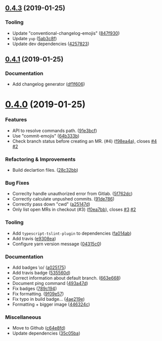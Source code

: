 ## [0.4.3](https://github.com/reservix/laborious/compare/v0.4.1...v0.4.3) (2019-01-25)


### Tooling

- Update "conventional-changelog-emojis" ([847f930](https://github.com/reservix/laborious/commit/847f930))
- Update `yup` ([5ab3c8f](https://github.com/reservix/laborious/commit/5ab3c8f))
- Update dev dependencies ([4257823](https://github.com/reservix/laborious/commit/4257823))


## [0.4.1](https://github.com/reservix/laborious/compare/v0.4.0...v0.4.1) (2019-01-25)


### Documentation

- Add changelog generator ([df1f606](https://github.com/reservix/laborious/commit/df1f606))


# [0.4.0](https://github.com/reservix/laborious/compare/c64e8fd...v0.4.0) (2019-01-25)


### Features

- API to resolve commands path. ([91e3bcf](https://github.com/reservix/laborious/commit/91e3bcf))
- Use "commit-emojis" ([64b333b](https://github.com/reservix/laborious/commit/64b333b))
- Check branch status before creating an MR. (#4) ([f98ea4a](https://github.com/reservix/laborious/commit/f98ea4a)), closes [#4](https://github.com/reservix/laborious/issues/4) [#2](https://github.com/reservix/laborious/issues/2)


### Refactoring & Improvements

- Build declartion files. ([28c32bb](https://github.com/reservix/laborious/commit/28c32bb))


### Bug Fixes

- Correclty handle unauthorized error from Gitlab. ([5f762dc](https://github.com/reservix/laborious/commit/5f762dc))
- Correctly calculate unpushed commits. ([91de786](https://github.com/reservix/laborious/commit/91de786))
- Correctly pass down "cwd" ([a25147d](https://github.com/reservix/laborious/commit/a25147d))
- Only list open MRs in checkout (#3) ([f0ea7bb](https://github.com/reservix/laborious/commit/f0ea7bb)), closes [#3](https://github.com/reservix/laborious/issues/3) [#2](https://github.com/reservix/laborious/issues/2)


### Tooling

- Add `typescript-tslint-plugin` to dependencies ([fa014ab](https://github.com/reservix/laborious/commit/fa014ab))
- Add travis ([e9308ea](https://github.com/reservix/laborious/commit/e9308ea))
- Configure yarn version message ([04315c0](https://github.com/reservix/laborious/commit/04315c0))


### Documentation

- Add badges \o/ ([a025175](https://github.com/reservix/laborious/commit/a025175))
- Add travis badge ([535560d](https://github.com/reservix/laborious/commit/535560d))
- Correct information about default branch. ([663e668](https://github.com/reservix/laborious/commit/663e668))
- Document ping command ([493a47d](https://github.com/reservix/laborious/commit/493a47d))
- Fix badges ([789c194](https://github.com/reservix/laborious/commit/789c194))
- Fix formatting. ([9f09e57](https://github.com/reservix/laborious/commit/9f09e57))
- Fix typo in build badge... ([4ae219e](https://github.com/reservix/laborious/commit/4ae219e))
- Formatting + bigger image ([446324c](https://github.com/reservix/laborious/commit/446324c))


### Miscellaneous

- Move to Github ([c64e8fd](https://github.com/reservix/laborious/commit/c64e8fd))
- Update dependencies ([35c05ba](https://github.com/reservix/laborious/commit/35c05ba))


